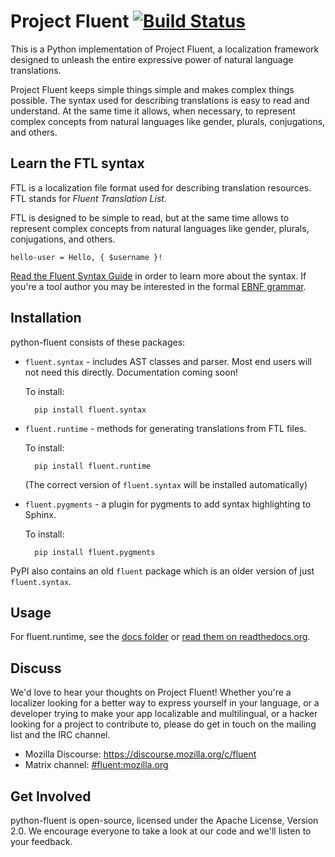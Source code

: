 Project Fluent [![Build Status][travisimage]][travislink]
=========================================================

[travisimage]: https://travis-ci.org/projectfluent/python-fluent.svg?branch=master
[travislink]: https://travis-ci.org/projectfluent/python-fluent

This is a Python implementation of Project Fluent, a localization framework
designed to unleash the entire expressive power of natural language
translations.

Project Fluent keeps simple things simple and makes complex things possible.
The syntax used for describing translations is easy to read and understand.  At
the same time it allows, when necessary, to represent complex concepts from
natural languages like gender, plurals, conjugations, and others.


Learn the FTL syntax
--------------------

FTL is a localization file format used for describing translation resources.
FTL stands for _Fluent Translation List_.

FTL is designed to be simple to read, but at the same time allows to represent
complex concepts from natural languages like gender, plurals, conjugations, and
others.

    hello-user = Hello, { $username }!

[Read the Fluent Syntax Guide][] in order to learn more about the syntax.  If
you're a tool author you may be interested in the formal [EBNF grammar][].

[Read the Fluent Syntax Guide]: http://projectfluent.org/fluent/guide/
[EBNF grammar]: https://github.com/projectfluent/fluent/tree/master/spec


Installation
------------

python-fluent consists of these packages:

* `fluent.syntax` - includes AST classes and parser. Most end users will not
  need this directly. Documentation coming soon!

  To install:

        pip install fluent.syntax


* `fluent.runtime` - methods for generating translations from FTL files.

  To install:

        pip install fluent.runtime

  (The correct version of ``fluent.syntax`` will be installed automatically)

* `fluent.pygments` - a plugin for pygments to add syntax highlighting to Sphinx.

    To install:

        pip install fluent.pygments

PyPI also contains an old `fluent` package which is an older version of just
`fluent.syntax`.

Usage
-----

For fluent.runtime, see the [docs folder](fluent.runtime/docs) or [read them on
readthedocs.org](https://fluent-runtime.readthedocs.io/en/latest/).

Discuss
-------

We'd love to hear your thoughts on Project Fluent!  Whether you're a localizer
looking for a better way to express yourself in your language, or a developer
trying to make your app localizable and multilingual, or a hacker looking for
a project to contribute to, please do get in touch on the mailing list and the
IRC channel.

 - Mozilla Discourse: https://discourse.mozilla.org/c/fluent
 - Matrix channel: [#fluent:mozilla.org](https://chat.mozilla.org/#/room/#fluent:mozilla.org)


Get Involved
------------

python-fluent is open-source, licensed under the Apache License, Version 2.0.
We encourage everyone to take a look at our code and we'll listen to your
feedback.
